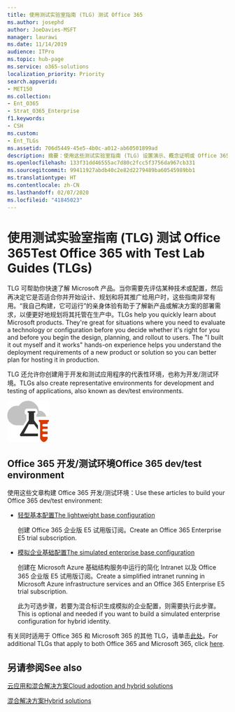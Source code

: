 ```yaml
---
title: 使用测试实验室指南 (TLG) 测试 Office 365
ms.author: josephd
author: JoeDavies-MSFT
manager: laurawi
ms.date: 11/14/2019
audience: ITPro
ms.topic: hub-page
ms.service: o365-solutions
localization_priority: Priority
search.appverid:
- MET150
ms.collection:
- Ent_O365
- Strat_O365_Enterprise
f1.keywords:
- CSH
ms.custom:
- Ent_TLGs
ms.assetid: 706d5449-45e5-4b0c-a012-ab60501899ad
description: 摘要：使用这些测试实验室指南 (TLG) 设置演示、概念证明或 Office 365 的开发/测试环境。
ms.openlocfilehash: 133f31dd46555ac7d80c2fcc5f3756da967cb331
ms.sourcegitcommit: 99411927abdb40c2e82d2279489ba60545989bb1
ms.translationtype: HT
ms.contentlocale: zh-CN
ms.lasthandoff: 02/07/2020
ms.locfileid: "41845023"
---
```

# <a name="test-office-365-with-test-lab-guides-tlgs"></a><span data-ttu-id="742fb-103">使用测试实验室指南 (TLG) 测试 Office 365</span><span class="sxs-lookup"><span data-stu-id="742fb-103">Test Office 365 with Test Lab Guides (TLGs)</span></span>

<span data-ttu-id="742fb-p101">TLG 可帮助你快速了解 Microsoft 产品。当你需要先评估某种技术或配置，然后再决定它是否适合你并开始设计、规划和将其推广给用户时，这些指南非常有用。“我自己构建，它可运行”的亲身体验有助于了解新产品或解决方案的部署需求，以便更好地规划将其托管在生产中。</span><span class="sxs-lookup"><span data-stu-id="742fb-p101">TLGs help you quickly learn about Microsoft products. They're great for situations where you need to evaluate a technology or configuration before you decide whether it's right for you and before you begin the design, planning, and rollout to users. The "I built it out myself and it works" hands-on experience helps you understand the deployment requirements of a new product or solution so you can better plan for hosting it in production.</span></span>
  
<span data-ttu-id="742fb-107">TLG 还允许你创建用于开发和测试应用程序的代表性环境，也称为开发/测试环境。</span><span class="sxs-lookup"><span data-stu-id="742fb-107">TLGs also create representative environments for development and testing of applications, also known as dev/test environments.</span></span>
  
![Microsoft 云中的测试实验室指南](media/24ad0d1b-3274-40fb-972a-b8188b7268d1.png)
  
## <a name="office-365-devtest-environment"></a><span data-ttu-id="742fb-109">Office 365 开发/测试环境</span><span class="sxs-lookup"><span data-stu-id="742fb-109">Office 365 dev/test environment</span></span>

<span data-ttu-id="742fb-110">使用这些文章构建 Office 365 开发/测试环境：</span><span class="sxs-lookup"><span data-stu-id="742fb-110">Use these articles to build your Office 365 dev/test environment:</span></span>
  
- [<span data-ttu-id="742fb-111">轻型基本配置</span><span class="sxs-lookup"><span data-stu-id="742fb-111">The lightweight base configuration</span></span>](https://docs.microsoft.com/microsoft-365/enterprise/lightweight-base-configuration-microsoft-365-enterprise)
    
    <span data-ttu-id="742fb-112">创建 Office 365 企业版 E5 试用版订阅。</span><span class="sxs-lookup"><span data-stu-id="742fb-112">Create an Office 365 Enterprise E5 trial subscription.</span></span>

- [<span data-ttu-id="742fb-113">模拟企业基础配置</span><span class="sxs-lookup"><span data-stu-id="742fb-113">The simulated enterprise base configuration</span></span>](https://docs.microsoft.com/microsoft-365/enterprise/simulated-ent-base-configuration-microsoft-365-enterprise)
    
    <span data-ttu-id="742fb-114">创建在 Microsoft Azure 基础结构服务中运行的简化 Intranet 以及 Office 365 企业版 E5 试用版订阅。</span><span class="sxs-lookup"><span data-stu-id="742fb-114">Create a simplified intranet running in Microsoft Azure infrastructure services and an Office 365 Enterprise E5 trial subscription.</span></span> 

    <span data-ttu-id="742fb-115">此为可选步骤，若要为混合标识生成模拟的企业配置，则需要执行此步骤。</span><span class="sxs-lookup"><span data-stu-id="742fb-115">This is optional and needed if you want to build a simulated enterprise configuration for hybrid identity.</span></span>
    
<span data-ttu-id="742fb-116">有关同时适用于 Office 365 和 Microsoft 365 的其他 TLG，请单击[此处](https://docs.microsoft.com/microsoft-365/enterprise/m365-enterprise-test-lab-guides)。</span><span class="sxs-lookup"><span data-stu-id="742fb-116">For additional TLGs that apply to both Office 365 and Microsoft 365, click [here](https://docs.microsoft.com/microsoft-365/enterprise/m365-enterprise-test-lab-guides).</span></span>  
    
## <a name="see-also"></a><span data-ttu-id="742fb-117">另请参阅</span><span class="sxs-lookup"><span data-stu-id="742fb-117">See also</span></span>

[<span data-ttu-id="742fb-118">云应用和混合解决方案</span><span class="sxs-lookup"><span data-stu-id="742fb-118">Cloud adoption and hybrid solutions</span></span>](cloud-adoption-and-hybrid-solutions.md)
  
[<span data-ttu-id="742fb-119">混合解决方案</span><span class="sxs-lookup"><span data-stu-id="742fb-119">Hybrid solutions</span></span>](hybrid-solutions.md)
